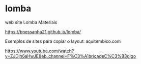 # lomba
web site Lomba Materiais

https://bpessanha21.github.io/lomba/

Exemplos de sites para copiar o layout:
aquitembico.com

https://www.youtube.com/watch?v=ZJDjh6aHwJE&ab_channel=F%C3%A1bricadeC%C3%B3digo
